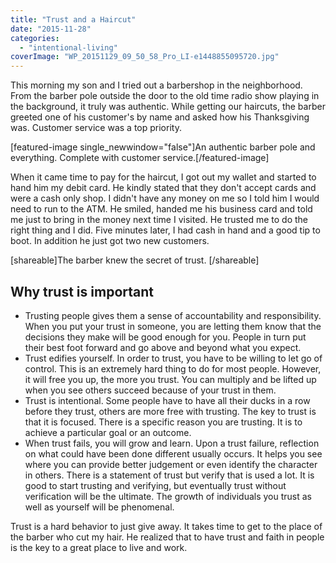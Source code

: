 ```yaml
---
title: "Trust and a Haircut"
date: "2015-11-28"
categories: 
  - "intentional-living"
coverImage: "WP_20151129_09_50_58_Pro_LI-e1448855095720.jpg"
---
```


This morning my son and I tried out a barbershop in the neighborhood. From the barber pole outside the door to the old time radio show playing in the background, it truly was authentic. While getting our haircuts, the barber greeted one of his customer's by name and asked how his Thanksgiving was. Customer service was a top priority.

\[featured-image single\_newwindow="false"\]An authentic barber pole and everything. Complete with customer service.\[/featured-image\]

When it came time to pay for the haircut, I got out my wallet and started to hand him my debit card. He kindly stated that they don't accept cards and were a cash only shop. I didn't have any money on me so I told him I would need to run to the ATM. He smiled, handed me his business card and told me just to bring in the money next time I visited. He trusted me to do the right thing and I did. Five minutes later, I had cash in hand and a good tip to boot. In addition he just got two new customers.

\[shareable\]The barber knew the secret of trust. \[/shareable\]

## Why trust is important

- Trusting people gives them a sense of accountability and responsibility. When you put your trust in someone, you are letting them know that the decisions they make will be good enough for you. People in turn put their best foot forward and go above and beyond what you expect.
- Trust edifies yourself. In order to trust, you have to be willing to let go of control. This is an extremely hard thing to do for most people. However, it will free you up, the more you trust. You can multiply and be lifted up when you see others succeed because of your trust in them.
- Trust is intentional. Some people have to have all their ducks in a row before they trust, others are more free with trusting. The key to trust is that it is focused. There is a specific reason you are trusting. It is to achieve a particular goal or an outcome.
- When trust fails, you will grow and learn. Upon a trust failure, reflection on what could have been done different usually occurs. It helps you see where you can provide better judgement or even identify the character in others. There is a statement of trust but verify that is used a lot. It is good to start trusting and verifying, but eventually trust without verification will be the ultimate. The growth of individuals you trust as well as yourself will be phenomenal.

Trust is a hard behavior to just give away. It takes time to get to the place of the barber who cut my hair. He realized that to have trust and faith in people is the key to a great place to live and work.
